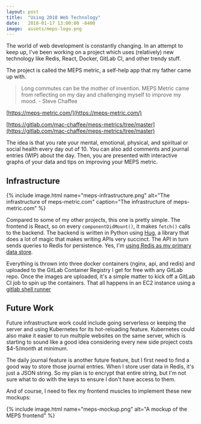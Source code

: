 ```yaml
---
layout: post
title:  "Using 2018 Web Technology"
date:   2018-01-17 13:00:00 -0400
image:  assets/meps-logo.png
---
```


The world of web development is constantly changing. In an attempt to keep up,
I've been working on a project which uses (relatively) new technology like Redis,
React, Docker, GitLab CI, and other trendy stuff.

The project is called the MEPS metric, a self-help app that my father came up with.

> Long commutes can be the mother of invention.
> MEPS Metric came from reflecting on my day and challenging myself to improve my mood.
> \- Steve Chaffee

[https://meps-metric.com/](https://meps-metric.com/)

[https://gitlab.com/mac-chaffee/meps-metrics/tree/master](https://gitlab.com/mac-chaffee/meps-metrics/tree/master)

The idea is that you rate your mental, emotional, physical, and spiritual or social
health every day out of 10. You can also add comments and journal entries (WIP) about the day.
Then, you are presented with interactive graphs of your data and tips on improving your
MEPS metric.

## Infrastructure

{% include image.html name="meps-infrastructure.png"
  alt="The infrastructure of meps-metric.com"
  caption="The infrastructure of meps-metric.com" %}


Compared to some of my other projects, this one is pretty simple. The frontend
is React, so on every `componentDidMount()`, it makes `fetch()` calls to the
backend. The backend is written in Python using [Hug](https://github.com/timothycrosley/hug),
a library that does a lot of magic that makes writing APIs very succinct. The API
in turn sends queries to Redis for persistence. Yes, I'm [using Redis as my
primary data store](https://muut.com/blog/technology/redis-as-primary-datastore-wtf.html).

Everything is thrown into three docker containers (nginx, api, and redis) and
uploaded to the GitLab Container Registry I get for free with any GitLab repo.
Once the images are uploaded, it's a simple matter to kick off a GitLab CI job
to spin up the containers. That all happens in an EC2 instance using a
[gitlab shell runner](https://docs.gitlab.com/runner/executors/shell.html)

## Future Work

Future infrastructure work could include going serverless or keeping the server and using
Kubernetes for its hot-reloading feature. Kubernetes could also make it easier
to run multiple websites on the same server, which is starting to sound like a
good idea considering every new side project costs $4-5/month at minimum.

The daily journal feature is another future feature, but I first need to find a good way to
store those journal entries. When I store user data in Redis, it's just
a JSON string. So my plan is to encrypt that entire string, but I'm not sure what
to do with the keys to ensure I don't have access to them.

And of course, I need to flex my frontend muscles to implement these new mockups:

{% include image.html name="meps-mockup.png"
  alt="A mockup of the MEPS frontend" %}
